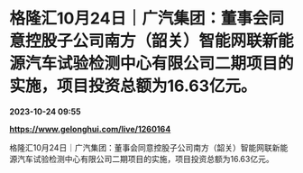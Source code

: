# 格隆汇10月24日｜广汽集团：董事会同意控股子公司南方（韶关）智能网联新能源汽车试验检测中心有限公司二期项目的实施，项目投资总额为16.63亿元。

**2023-10-24 09:55**

**https://www.gelonghui.com/live/1260164**

格隆汇10月24日｜广汽集团：董事会同意控股子公司南方（韶关）智能网联新能源汽车试验检测中心有限公司二期项目的实施，项目投资总额为16.63亿元。